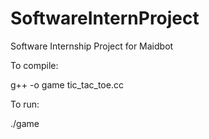 # SoftwareInternProject
Software Internship Project for Maidbot

To compile:

g++ -o game tic_tac_toe.cc

To run:

./game
